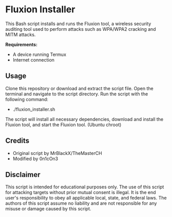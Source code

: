 # Fluxion Installer

This Bash script installs and runs the Fluxion tool, a wireless security auditing tool used to perform attacks such as WPA/WPA2 cracking and MITM attacks.

__Requirements:__

- A device running Termux
- Internet connection

## Usage

Clone this repository or download and extract the script file.
Open the terminal and navigate to the script directory.
Run the script with the following command:

-  ./fluxion_installer.sh

The script will install all necessary dependencies, download and install the Fluxion tool, and start the Fluxion tool. (Ubuntu chroot)

## Credits

- Original script by MrBlackX/TheMasterCH
- Modified by 0n1cOn3

## Disclaimer

This script is intended for educational purposes only. The use of this script for attacking targets without prior mutual consent is illegal. It is the end user's responsibility to obey all applicable local, state, and federal laws. The authors of this script assume no liability and are not responsible for any misuse or damage caused by this script.

